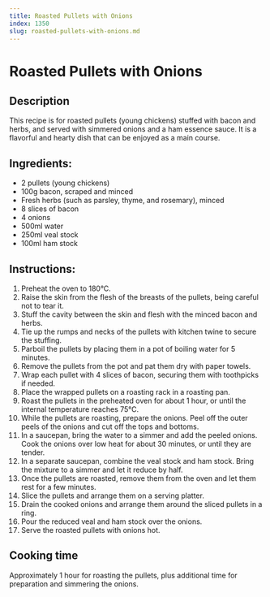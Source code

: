 ```yaml
---
title: Roasted Pullets with Onions
index: 1350
slug: roasted-pullets-with-onions.md
---
```


# Roasted Pullets with Onions

## Description
This recipe is for roasted pullets (young chickens) stuffed with bacon and herbs, and served with simmered onions and a ham essence sauce. It is a flavorful and hearty dish that can be enjoyed as a main course.

## Ingredients:
- 2 pullets (young chickens)
- 100g bacon, scraped and minced
- Fresh herbs (such as parsley, thyme, and rosemary), minced
- 8 slices of bacon
- 4 onions
- 500ml water
- 250ml veal stock
- 100ml ham stock

## Instructions:
1. Preheat the oven to 180°C.
2. Raise the skin from the flesh of the breasts of the pullets, being careful not to tear it. 
3. Stuff the cavity between the skin and flesh with the minced bacon and herbs.
4. Tie up the rumps and necks of the pullets with kitchen twine to secure the stuffing.
5. Parboil the pullets by placing them in a pot of boiling water for 5 minutes. 
6. Remove the pullets from the pot and pat them dry with paper towels.
7. Wrap each pullet with 4 slices of bacon, securing them with toothpicks if needed.
8. Place the wrapped pullets on a roasting rack in a roasting pan.
9. Roast the pullets in the preheated oven for about 1 hour, or until the internal temperature reaches 75°C.
10. While the pullets are roasting, prepare the onions. Peel off the outer peels of the onions and cut off the tops and bottoms.
11. In a saucepan, bring the water to a simmer and add the peeled onions. Cook the onions over low heat for about 30 minutes, or until they are tender.
12. In a separate saucepan, combine the veal stock and ham stock. Bring the mixture to a simmer and let it reduce by half.
13. Once the pullets are roasted, remove them from the oven and let them rest for a few minutes.
14. Slice the pullets and arrange them on a serving platter.
15. Drain the cooked onions and arrange them around the sliced pullets in a ring.
16. Pour the reduced veal and ham stock over the onions.
17. Serve the roasted pullets with onions hot.

## Cooking time
Approximately 1 hour for roasting the pullets, plus additional time for preparation and simmering the onions.